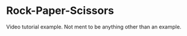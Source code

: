 Rock-Paper-Scissors
===================

Video tutorial example.
Not ment to be anything other than an example.
